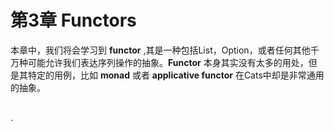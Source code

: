 # 第3章 Functors

本章中，我们将会学习到 **functor** ,其是一种包括List，Option，或者任何其他千万种可能允许我们表达序列操作的抽象。**Functor** 本身其实没有太多的用处，但是其特定的用例，比如 **monad** 或者 **applicative functor** 在Cats中却是非常通用的抽象。








































#
  `

